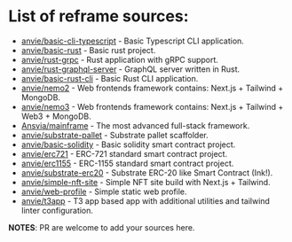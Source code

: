 # List of reframe sources:


* [anvie/basic-cli-typescript](https://github.com/anvie/basic-cli-typescript.rf) - Basic Typescript CLI application.
* [anvie/basic-rust](https://github.com/anvie/basic-rust.rf) - Basic rust project.
* [anvie/rust-grpc](https://github.com/anvie/rust-grpc.rf) - Rust application with gRPC support.
* [anvie/rust-graphql-server](https://github.com/anvie/rust-graphql-server.rf) - GraphQL server written in Rust.
* [anvie/basic-rust-cli](https://github.com/anvie/basic-rust-cli.rf) - Basic Rust CLI application.
* [anvie/nemo2](https://github.com/anvie/nemo2.rf) - Web frontends framework contains: Next.js + Tailwind + MongoDB.
* [anvie/nemo3](https://github.com/anvie/nemo3.rf) - Web frontends framework contains: Next.js + Tailwind + Web3 + MongoDB.
* [Ansvia/mainframe](https://github.com/ansvia/mainframe.rf) - The most advanced full-stack framework.
* [anvie/substrate-pallet](https://github.com/anvie/substrate-pallet.rf) - Substrate pallet scaffolder.
* [anvie/basic-solidity](https://github.com/anvie/basic-solidity.rf) - Basic solidity smart contract project.
* [anvie/erc721](https://github.com/anvie/erc721.rf) - ERC-721 standard smart contract project.
* [anvie/erc1155](https://github.com/anvie/erc1155.rf) - ERC-1155 standard smart contract project.
* [anvie/substrate-erc20](https://github.com/anvie/substrate-erc20.rf) - Substrate ERC-20 like Smart Contract (Ink!).
* [anvie/simple-nft-site](https://github.com/anvie/simple-nft-site.rf) - Simple NFT site build with Next.js + Tailwind.
* [anvie/web-profile](https://github.com/anvie/web-profile.rf) - Simple static web profile.
* [anvie/t3app](https://github.com/anvie/t3app.rf) - T3 app based app with additional utilities and tailwind linter configuration.

**NOTES**: PR are welcome to add your sources here.
